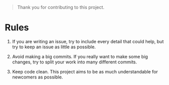 > Thank you for contributing to this project.

# Rules

  1. If you are writing an issue, try to include every detail that could help, but try to keep an issue as little as possible.
     
  2. Avoid making a big commits. If you really want to make some big changes, 
     try to split your work into many different commits.
  
  3. Keep code clean. This project aims to be as much understandable for newcomers as possible.
